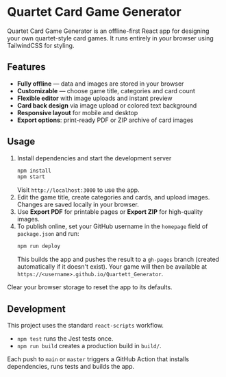 # Quartet Card Game Generator

Quartet Card Game Generator is an offline-first React app for designing your own quartet-style card games. It runs entirely in your browser using TailwindCSS for styling.

## Features
- **Fully offline** &mdash; data and images are stored in your browser
- **Customizable** &mdash; choose game title, categories and card count
- **Flexible editor** with image uploads and instant preview
- **Card back design** via image upload or colored text background
- **Responsive layout** for mobile and desktop
- **Export options**: print-ready PDF or ZIP archive of card images

## Usage
1. Install dependencies and start the development server
   ```bash
   npm install
   npm start
   ```
   Visit `http://localhost:3000` to use the app.
2. Edit the game title, create categories and cards, and upload images. Changes are saved locally in your browser.
3. Use **Export PDF** for printable pages or **Export ZIP** for high-quality images.
4. To publish online, set your GitHub username in the `homepage` field of `package.json` and run:
   ```bash
   npm run deploy
   ```
   This builds the app and pushes the result to a `gh-pages` branch (created automatically if it doesn't exist). Your game will then be available at `https://<username>.github.io/Quartett_Generator`.

Clear your browser storage to reset the app to its defaults.

## Development
This project uses the standard `react-scripts` workflow.

- `npm test` runs the Jest tests once.
- `npm run build` creates a production build in `build/`.

Each push to `main` or `master` triggers a GitHub Action that installs dependencies, runs tests and builds the app.